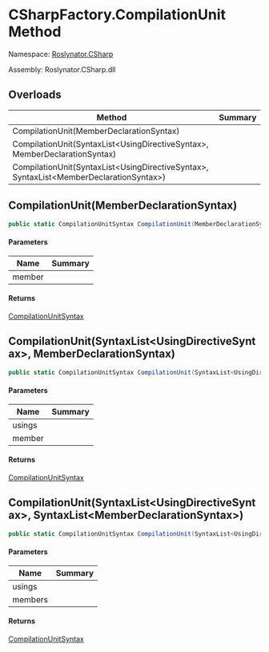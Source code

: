 # CSharpFactory\.CompilationUnit Method

Namespace: [Roslynator.CSharp](../../README.md)

Assembly: Roslynator\.CSharp\.dll

## Overloads

| Method | Summary |
| ------ | ------- |
| CompilationUnit\(MemberDeclarationSyntax\) | |
| CompilationUnit\(SyntaxList\<UsingDirectiveSyntax>, MemberDeclarationSyntax\) | |
| CompilationUnit\(SyntaxList\<UsingDirectiveSyntax>, SyntaxList\<MemberDeclarationSyntax>\) | |

## CompilationUnit\(MemberDeclarationSyntax\)

```csharp
public static CompilationUnitSyntax CompilationUnit(MemberDeclarationSyntax member)
```

#### Parameters

| Name | Summary |
| ---- | ------- |
| member | |

#### Returns

[CompilationUnitSyntax](https://docs.microsoft.com/en-us/dotnet/api/microsoft.codeanalysis.csharp.syntax.compilationunitsyntax)


## CompilationUnit\(SyntaxList\<UsingDirectiveSyntax>, MemberDeclarationSyntax\)

```csharp
public static CompilationUnitSyntax CompilationUnit(SyntaxList<UsingDirectiveSyntax> usings, MemberDeclarationSyntax member)
```

#### Parameters

| Name | Summary |
| ---- | ------- |
| usings | |
| member | |

#### Returns

[CompilationUnitSyntax](https://docs.microsoft.com/en-us/dotnet/api/microsoft.codeanalysis.csharp.syntax.compilationunitsyntax)


## CompilationUnit\(SyntaxList\<UsingDirectiveSyntax>, SyntaxList\<MemberDeclarationSyntax>\)

```csharp
public static CompilationUnitSyntax CompilationUnit(SyntaxList<UsingDirectiveSyntax> usings, SyntaxList<MemberDeclarationSyntax> members)
```

#### Parameters

| Name | Summary |
| ---- | ------- |
| usings | |
| members | |

#### Returns

[CompilationUnitSyntax](https://docs.microsoft.com/en-us/dotnet/api/microsoft.codeanalysis.csharp.syntax.compilationunitsyntax)


